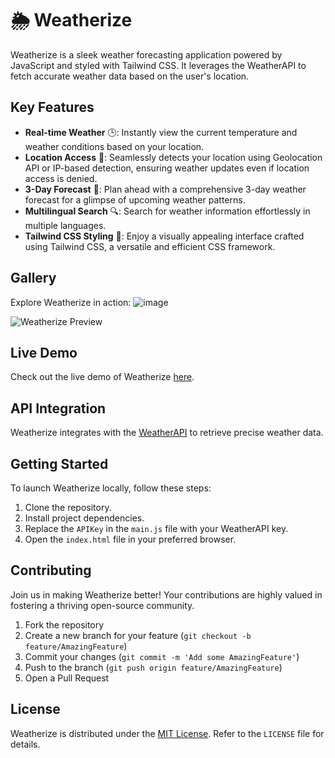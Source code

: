 # 🌦️ Weatherize

Weatherize is a sleek weather forecasting application powered by JavaScript and styled with Tailwind CSS. It leverages the WeatherAPI to fetch accurate weather data based on the user's location.

## Key Features

- **Real-time Weather** 🕒: Instantly view the current temperature and weather conditions based on your location.
- **Location Access** 📍: Seamlessly detects your location using Geolocation API or IP-based detection, ensuring weather updates even if location access is denied.
- **3-Day Forecast** 📅: Plan ahead with a comprehensive 3-day weather forecast for a glimpse of upcoming weather patterns.
- **Multilingual Search** 🔍: Search for weather information effortlessly in multiple languages.
- **Tailwind CSS Styling** 🎨: Enjoy a visually appealing interface crafted using Tailwind CSS, a versatile and efficient CSS framework.

## Gallery

Explore Weatherize in action:
![image](https://github.com/moazelgandy2/Weatherize/assets/56883008/8114a167-ba37-40bb-a00c-ce856100cfb8)

![Weatherize Preview](![image](https://github.com/moazelgandy2/Weatherize/assets/56883008/3e81d82c-132c-4c53-81c8-183b4f888c81))

## Live Demo

Check out the live demo of Weatherize [here](https://moazelgandy2.github.io/Weatherize/).

## API Integration

Weatherize integrates with the [WeatherAPI](https://www.weatherapi.com/) to retrieve precise weather data.

## Getting Started

To launch Weatherize locally, follow these steps:

1. Clone the repository.
2. Install project dependencies.
3. Replace the `APIKey` in the `main.js` file with your WeatherAPI key.
4. Open the `index.html` file in your preferred browser.

## Contributing

Join us in making Weatherize better! Your contributions are highly valued in fostering a thriving open-source community.

1. Fork the repository
2. Create a new branch for your feature (`git checkout -b feature/AmazingFeature`)
3. Commit your changes (`git commit -m 'Add some AmazingFeature'`)
4. Push to the branch (`git push origin feature/AmazingFeature`)
5. Open a Pull Request

## License

Weatherize is distributed under the [MIT License](https://opensource.org/licenses/MIT). Refer to the `LICENSE` file for details.
